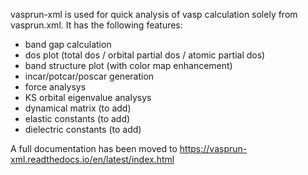 vasprun-xml is used for quick analysis of vasp calculation solely from vasprun.xml. It has the following features:

- band gap calculation
- dos plot (total dos / orbital partial dos / atomic partial dos)
- band structure plot (with color map enhancement)
- incar/potcar/poscar generation
- force analysys
- KS orbital eigenvalue analysys
- dynamical matrix (to add)
- elastic constants (to add)
- dielectric constants (to add)

A full documentation has been moved to https://vasprun-xml.readthedocs.io/en/latest/index.html

